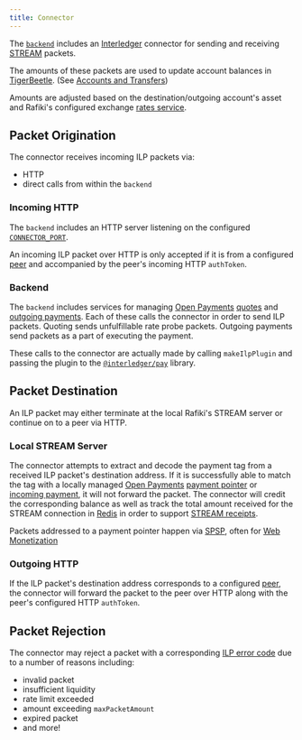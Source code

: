```yaml
---
title: Connector
---
```


The [`backend`](../../introduction/architecture.md#backend) includes an [Interledger](../../reference/glossary.md#interledger-protocol) connector for sending and receiving [STREAM](../../reference/glossary.md#stream) packets.

The amounts of these packets are used to update account balances in [TigerBeetle](../../reference/glossary.md#tigerbeetle). (See [Accounts and Transfers](../accounting/accounts-and-transfers.md))

Amounts are adjusted based on the destination/outgoing account's asset and Rafiki's configured exchange [rates service](../../integration/getting-started.md#exchange-rates).

## Packet Origination

The connector receives incoming ILP packets via:

- HTTP
- direct calls from within the `backend`

### Incoming HTTP

The `backend` includes an HTTP server listening on the configured [`CONNECTOR_PORT`](../../integration/deployment.md#backend).

An incoming ILP packet over HTTP is only accepted if it is from a configured [peer](./peering.md) and accompanied by the peer's incoming HTTP `authToken`.

### Backend

The `backend` includes services for managing [Open Payments](../../reference/glossary.md#open-payments) [quotes](https://docs.openpayments.guide/reference/create-quote) and [outgoing payments](https://docs.openpayments.guide/reference/create-outgoing-payment). Each of these calls the connector in order to send ILP packets. Quoting sends unfulfillable rate probe packets. Outgoing payments send packets as a part of executing the payment.

These calls to the connector are actually made by calling `makeIlpPlugin` and passing the plugin to the [`@interledger/pay`](https://github.com/interledgerjs/interledgerjs/tree/master/packages/pay) library.

## Packet Destination

An ILP packet may either terminate at the local Rafiki's STREAM server or continue on to a peer via HTTP.

### Local STREAM Server

The connector attempts to extract and decode the payment tag from a received ILP packet's destination address. If it is successfully able to match the tag with a locally managed [Open Payments](../../reference/glossary.md#open-payments) [payment pointer](../../reference/glossary.md#payment-pointer) or [incoming payment](https://docs.openpayments.guide/reference/create-incoming-payment), it will not forward the packet. The connector will credit the corresponding balance as well as track the total amount received for the STREAM connection in [Redis](../../introduction/architecture.md) in order to support [STREAM receipts](https://interledger.org/rfcs/0039-stream-receipts/).

Packets addressed to a payment pointer happen via [SPSP](../../reference/glossary.md#payment-pointer), often for [Web Monetization](../../reference/glossary.md#web-monetization)

### Outgoing HTTP

If the ILP packet's destination address corresponds to a configured [peer](./peering.md), the connector will forward the packet to the peer over HTTP along with the peer's configured HTTP `authToken`.

## Packet Rejection

The connector may reject a packet with a corresponding [ILP error code](https://interledger.org/rfcs/0027-interledger-protocol-4/#error-codes) due to a number of reasons including:

- invalid packet
- insufficient liquidity
- rate limit exceeded
- amount exceeding `maxPacketAmount`
- expired packet
- and more!
